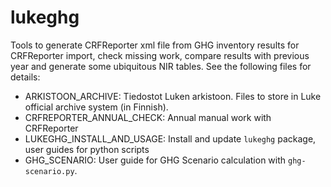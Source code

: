 # lukeghg
Tools to generate CRFReporter xml file from GHG inventory results for CRFReporter import, check missing work, compare results with previous year and generate some ubiquitous NIR tables. See the following files for details:

+ ARKISTOON_ARCHIVE: Tiedostot Luken arkistoon. Files to store in Luke official archive system (in Finnish).
+ CRFREPORTER_ANNUAL_CHECK: Annual manual work with CRFReporter
+ LUKEGHG_INSTALL_AND_USAGE: Install and update `lukeghg` package, user guides for python scripts
+ GHG_SCENARIO: User guide for GHG Scenario calculation with `ghg-scenario.py`.
